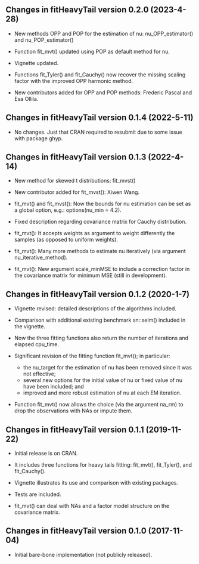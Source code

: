 ## Changes in fitHeavyTail version 0.2.0 (2023-4-28)

* New methods OPP and POP for the estimation of nu: nu_OPP_estimator() and nu_POP_estimator()

* Function fit_mvt() updated using POP as default method for nu.

* Vignette updated.

* Functions fit_Tyler() and fit_Cauchy() now recover the missing scaling factor with the improved OPP harmonic method.

* New contributors added for OPP and POP methods: Frederic Pascal and Esa Ollila.


## Changes in fitHeavyTail version 0.1.4 (2022-5-11)

* No changes. Just that CRAN required to resubmit due to some issue with package ghyp.


## Changes in fitHeavyTail version 0.1.3 (2022-4-14)

* New method for skewed t distributions: fit_mvst()

* New contributor added for fit_mvst(): Xiwen Wang.

* fit_mvt() and fit_mvst(): Now the bounds for nu estimation can be set as a global option, e.g.: options(nu_min = 4.2).

* Fixed description regarding covariance matrix for Cauchy distribution.

* fit_mvt(): It accepts weights as argument to weight differently the samples (as opposed to uniform weights).

* fit_mvt(): Many more methods to estimate nu iteratively (via argument nu_iterative_method).

* fit_mvt(): New argument scale_minMSE to include a correction factor in the covariance matrix for minimum MSE (still in development).


## Changes in fitHeavyTail version 0.1.2 (2020-1-7)

* Vignette revised: detailed descriptions of the algorithms included.

* Comparison with additional existing benchmark sn::selm() included in the vignette.

* Now the three fitting functions also return the number of iterations and elapsed cpu_time.

* Significant revision of the fitting function fit_mvt(); in particular:

  - the nu_target for the estimation of nu has been removed since it was not effective;
  - several new options for the initial value of nu or fixed value of nu have been included; and
  - improved and more robust estimation of nu at each EM iteration.

* Function fit_mvt() now allows the choice (via the argument na_rm) to drop the observations with NAs 
  or impute them.


## Changes in fitHeavyTail version 0.1.1 (2019-11-22)

* Initial release is on CRAN.

* It includes three functions for heavy tails fitting: fit_mvt(), fit_Tyler(), and fit_Cauchy().

* Vignette illustrates its use and comparison with existing packages.

* Tests are included.

* fit_mvt() can deal with NAs and a factor model structure on the covariance matrix.


## Changes in fitHeavyTail version 0.1.0 (2017-11-04)

* Initial bare-bone implementation (not publicly released).
